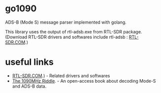 # go1090
ADS-B (Mode S) message parser implemented with golang.

This library uses the output of rtl-adsb.exe from RTL-SDR package.
 (Download RTL-SDR drivers and softwares include rtl-adsb : [RTL-SDR.COM](https://www.rtl-sdr.com/manual-installation-of-sdr/).)
 
# useful links
 * [RTL-SDR.COM](https://www.rtl-sdr.com/manual-installation-of-sdr/).) - Related drivers and softwares
 * [The 1090MHz Riddle](https://mode-s.org/decode/ehs/introduction.html). - An open-access book about decoding Mode-S and ADS-B data.
 
